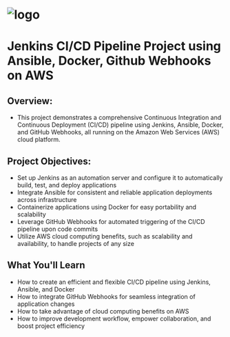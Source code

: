 # ![logo](https://github.com/user-attachments/assets/0c19ad34-bb3c-4248-abbb-5550371e29b9)
# Jenkins CI/CD Pipeline Project using Ansible, Docker, Github Webhooks on AWS


## Overview:

- This project demonstrates a comprehensive Continuous Integration and Continuous Deployment (CI/CD) pipeline using Jenkins, Ansible, Docker, and GitHub Webhooks, all running on the Amazon Web Services (AWS) cloud platform.

## Project Objectives:

- Set up Jenkins as an automation server and configure it to automatically build, test, and deploy applications
- Integrate Ansible for consistent and reliable application deployments across infrastructure
- Containerize applications using Docker for easy portability and scalability
- Leverage GitHub Webhooks for automated triggering of the CI/CD pipeline upon code commits
- Utilize AWS cloud computing benefits, such as scalability and availability, to handle projects of any size
  
## What You'll Learn
- How to create an efficient and flexible CI/CD pipeline using Jenkins, Ansible, and Docker
- How to integrate GitHub Webhooks for seamless integration of application changes
- How to take advantage of cloud computing benefits on AWS
- How to improve development workflow, empower collaboration, and boost project efficiency

